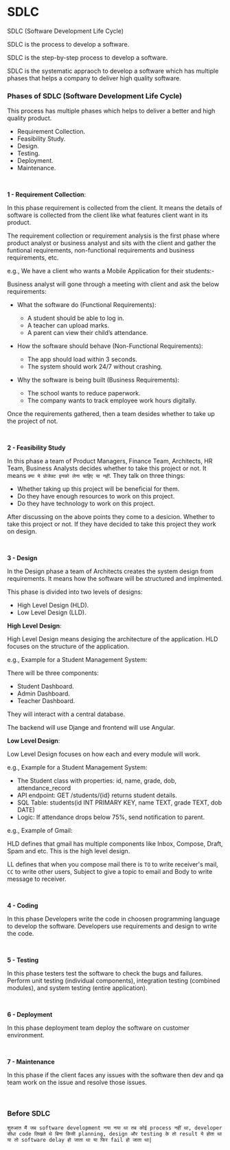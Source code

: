 
# SDLC

SDLC (Software Development Life Cycle)

SDLC is the process to develop a software.

SDLC is the step-by-step process to develop a software.

SDLC is the systematic appraoch to develop a software which has multiple phases that helps a company to deliver high quality software.

### Phases of SDLC (Software Development Life Cycle)

This process has multiple phases which helps to deliver a better and high quality product.
- Requirement Collection.
- Feasibility Study.
- Design.
- Testing.
- Deployment.
- Maintenance.

<br>

**1 - Requirement Collection**:

In this phase requirement is collected from the client. It means the details of software is collected from the client like what features client want in its product.

The requirement collection or requirement analysis is the first phase where product analyst or business analyst and sits with the client and gather the funtional requirements, non-functional requirements and business requirements, etc.

e.g., We have a client who wants a Mobile Application for their students:-

Business analyst will gone through a meeting with client and ask the below requirements:

- What the software do (Functional Requirements):
  - A student should be able to log in.
  - A teacher can upload marks.
  - A parent can view their child’s attendance.

- How the software should behave (Non-Functional Requirements):
  - The app should load within 3 seconds.
  - The system should work 24/7 without crashing.
 
- Why the software is being built (Business Requirements):
  - The school wants to reduce paperwork.
  - The company wants to track employee work hours digitally.

Once the requirements gathered, then a team desides whether to take up the project of not.

<br>

**2 - Feasibility Study**

In this phase a team of Product Managers, Finance Team, Architects, HR Team, Business Analysts decides whether to take this project or not. It means ```क्या ये प्रोजेक्ट इनको लेना चाहिए या नहीं```. They talk on three things:
- Whether taking up this project will be beneficial for them.
- Do they have enough resources to work on this project.
- Do they have technology to work on this project.

After discussing on the above points they come to a desicion. Whether to take this project or not. If they have decided to take this project they work on design.

<br>

**3 - Design**

In the Design phase a team of Architects creates the system design from requirements. It means how the software will be structured and implmented.

This phase is divided into two levels of designs:
- High Level Design (HLD).
- Low Level Design (LLD).

**High Level Design**:

High Level Design means desiging the architecture of the application. HLD focuses on the structure of the application.

e.g., Example for a Student Management System:

There will be three components:
- Student Dashboard.
- Admin Dashboard.
- Teacher Dashboard.

They will interact with a central database.

The backend will use Djange and frontend will use Angular.

**Low Level Design**:

Low Level Design focuses on how each and every module will work. 

e.g., Example for a Student Management System:

- The Student class with properties: id, name, grade, dob, attendance_record
- API endpoint: GET /students/{id} returns student details.
- SQL Table: students(id INT PRIMARY KEY, name TEXT, grade TEXT, dob DATE)
- Logic: If attendance drops below 75%, send notification to parent.

e.g., Example of Gmail:

HLD defines that gmail has multiple components like Inbox, Compose, Draft, Spam and etc. This is the high level design.

LL defines that when you compose mail there is ```TO``` to write receiver's mail, ```CC``` to write other users, Subject to give a topic to email and Body to write message to receiver.

<br>

**4 - Coding**

In this phase Developers write the code in choosen programming language to develop the software. Developers use requirements and design to write the code.

<br>

**5 - Testing**

In this phase testers test the software to check the bugs and failures. Perform unit testing (individual components), integration testing (combined modules), and system testing (entire application).

<br>

**6 - Deployment**

In this phase deployment team deploy the software on customer environment.

<br>

**7 - Maintenance**

In this phase if the client faces any issues with the software then dev and qa team work on the issue and resolve those issues.

<br>

### Before SDLC

```शुरुआत मैं जब software development नया नया था तब कोई process नहीं था, developer सीधा code लिखते थे बिना किसी planning, design और testing के तो result ये होता था या तो software delay हो जाता था या फिर fail हो जाता था|```
